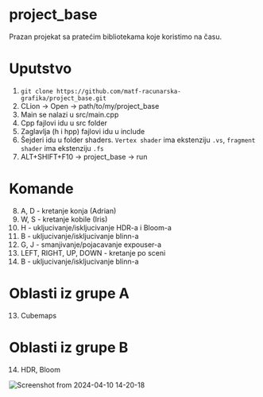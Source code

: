 # project_base
Prazan projekat sa pratećim bibliotekama koje koristimo na času. 

# Uputstvo
1. `git clone https://github.com/matf-racunarska-grafika/project_base.git`
2. CLion -> Open -> path/to/my/project_base
3. Main se nalazi u src/main.cpp
4. Cpp fajlovi idu u src folder
5. Zaglavlja (h i hpp) fajlovi idu u include
6. Šejderi idu u folder shaders. `Vertex shader` ima ekstenziju `.vs`, `fragment shader` ima ekstenziju `.fs`
7. ALT+SHIFT+F10 -> project_base -> run

# Komande 
8. A, D - kretanje konja (Adrian)
9. W, S - kretanje kobile (Iris)
9. H - ukljucivanje/iskljucivanje HDR-a i Bloom-a
10. B - ukljucivanje/iskljucivanje blinn-a
10. G, J - smanjivanje/pojacavanje expouser-a
11. LEFT, RIGHT, UP, DOWN - kretanje po sceni
12. B - ukljucivanje/iskljucivanje blinn-a

# Oblasti iz grupe A
13. Cubemaps

# Oblasti iz grupe B
14. HDR, Bloom

![Screenshot from 2024-04-10 14-20-18](https://github.com/martinairicaninn/projekat-grafika/assets/165202526/c8788774-8bbc-482d-8eb7-181f0ce48438)

